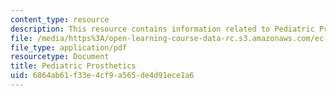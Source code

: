```yaml
---
content_type: resource
description: This resource contains information related to Pediatric Prosthetics.
file: /media/https%3A/open-learning-course-data-rc.s3.amazonaws.com/ec-722-special-topics-at-edgerton-center-developing-world-prosthetics-spring-2010/6864ab61f33e4cf9a565de4d91ece1a6_MITEC_722S10_PediatricPros.pdf
file_type: application/pdf
resourcetype: Document
title: Pediatric Prosthetics
uid: 6864ab61-f33e-4cf9-a565-de4d91ece1a6
---
```

